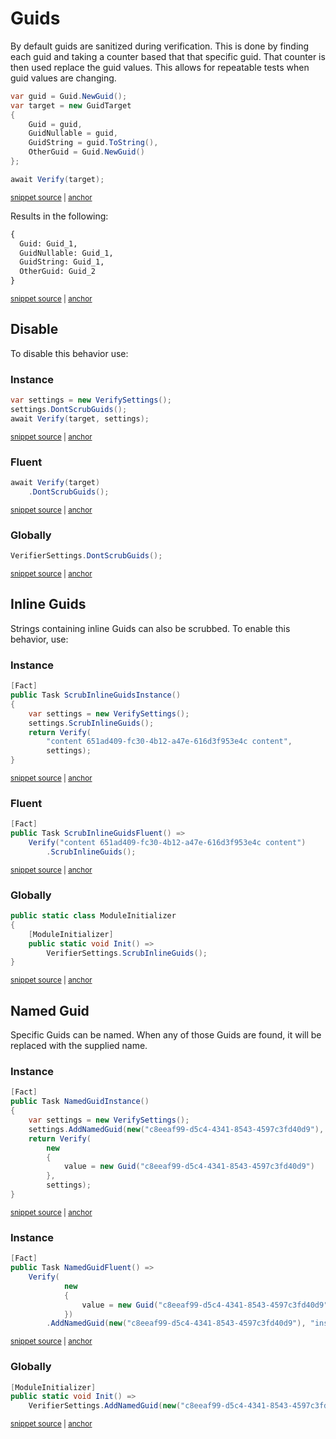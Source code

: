 <!--
GENERATED FILE - DO NOT EDIT
This file was generated by [MarkdownSnippets](https://github.com/SimonCropp/MarkdownSnippets).
Source File: /docs/mdsource/guids.source.md
To change this file edit the source file and then run MarkdownSnippets.
-->

# Guids

By default guids are sanitized during verification. This is done by finding each guid and taking a counter based that that specific guid. That counter is then used replace the guid values. This allows for repeatable tests when guid values are changing.

<!-- snippet: guid -->
<a id='snippet-guid'></a>
```cs
var guid = Guid.NewGuid();
var target = new GuidTarget
{
    Guid = guid,
    GuidNullable = guid,
    GuidString = guid.ToString(),
    OtherGuid = Guid.NewGuid()
};

await Verify(target);
```
<sup><a href='/src/Verify.Tests/Serialization/SerializationTests.cs#L1953-L1966' title='Snippet source file'>snippet source</a> | <a href='#snippet-guid' title='Start of snippet'>anchor</a></sup>
<!-- endSnippet -->

Results in the following:

<!-- snippet: SerializationTests.ShouldReUseGuid.verified.txt -->
<a id='snippet-SerializationTests.ShouldReUseGuid.verified.txt'></a>
```txt
{
  Guid: Guid_1,
  GuidNullable: Guid_1,
  GuidString: Guid_1,
  OtherGuid: Guid_2
}
```
<sup><a href='/src/Verify.Tests/Serialization/SerializationTests.ShouldReUseGuid.verified.txt#L1-L6' title='Snippet source file'>snippet source</a> | <a href='#snippet-SerializationTests.ShouldReUseGuid.verified.txt' title='Start of snippet'>anchor</a></sup>
<!-- endSnippet -->


## Disable

To disable this behavior use:


### Instance

<!-- snippet: DontScrubGuids -->
<a id='snippet-dontscrubguids'></a>
```cs
var settings = new VerifySettings();
settings.DontScrubGuids();
await Verify(target, settings);
```
<sup><a href='/src/Verify.Tests/Serialization/SerializationTests.cs#L717-L723' title='Snippet source file'>snippet source</a> | <a href='#snippet-dontscrubguids' title='Start of snippet'>anchor</a></sup>
<!-- endSnippet -->


### Fluent

<!-- snippet: DontScrubGuidsFluent -->
<a id='snippet-dontscrubguidsfluent'></a>
```cs
await Verify(target)
    .DontScrubGuids();
```
<sup><a href='/src/Verify.Tests/Serialization/SerializationTests.cs#L731-L736' title='Snippet source file'>snippet source</a> | <a href='#snippet-dontscrubguidsfluent' title='Start of snippet'>anchor</a></sup>
<!-- endSnippet -->


### Globally

<!-- snippet: DontScrubGuidsGlobal -->
<a id='snippet-dontscrubguidsglobal'></a>
```cs
VerifierSettings.DontScrubGuids();
```
<sup><a href='/src/Verify.Tests/Serialization/SerializationTests.cs#L1552-L1556' title='Snippet source file'>snippet source</a> | <a href='#snippet-dontscrubguidsglobal' title='Start of snippet'>anchor</a></sup>
<!-- endSnippet -->


## Inline Guids

Strings containing inline Guids can also be scrubbed. To enable this behavior, use:


### Instance

<!-- snippet: ScrubInlineGuidsInstance -->
<a id='snippet-scrubinlineguidsinstance'></a>
```cs
[Fact]
public Task ScrubInlineGuidsInstance()
{
    var settings = new VerifySettings();
    settings.ScrubInlineGuids();
    return Verify(
        "content 651ad409-fc30-4b12-a47e-616d3f953e4c content",
        settings);
}
```
<sup><a href='/src/Verify.Tests/Serialization/SerializationTests.cs#L1601-L1613' title='Snippet source file'>snippet source</a> | <a href='#snippet-scrubinlineguidsinstance' title='Start of snippet'>anchor</a></sup>
<!-- endSnippet -->


### Fluent

<!-- snippet: ScrubInlineGuidsFluent -->
<a id='snippet-scrubinlineguidsfluent'></a>
```cs
[Fact]
public Task ScrubInlineGuidsFluent() =>
    Verify("content 651ad409-fc30-4b12-a47e-616d3f953e4c content")
        .ScrubInlineGuids();
```
<sup><a href='/src/Verify.Tests/Serialization/SerializationTests.cs#L1592-L1599' title='Snippet source file'>snippet source</a> | <a href='#snippet-scrubinlineguidsfluent' title='Start of snippet'>anchor</a></sup>
<!-- endSnippet -->


### Globally

<!-- snippet: ScrubInlineGuidsGlobal -->
<a id='snippet-scrubinlineguidsglobal'></a>
```cs
public static class ModuleInitializer
{
    [ModuleInitializer]
    public static void Init() =>
        VerifierSettings.ScrubInlineGuids();
}
```
<sup><a href='/src/Verify.Tests/Serialization/SerializationTests.cs#L1580-L1589' title='Snippet source file'>snippet source</a> | <a href='#snippet-scrubinlineguidsglobal' title='Start of snippet'>anchor</a></sup>
<!-- endSnippet -->


## Named Guid

Specific Guids can be named. When any of those Guids are found, it will be replaced with the supplied name.


### Instance

<!-- snippet: NamedGuidInstance -->
<a id='snippet-namedguidinstance'></a>
```cs
[Fact]
public Task NamedGuidInstance()
{
    var settings = new VerifySettings();
    settings.AddNamedGuid(new("c8eeaf99-d5c4-4341-8543-4597c3fd40d9"), "instanceNamed");
    return Verify(
        new
        {
            value = new Guid("c8eeaf99-d5c4-4341-8543-4597c3fd40d9")
        },
        settings);
}
```
<sup><a href='/src/Verify.Tests/GuidScrubberTests.cs#L65-L80' title='Snippet source file'>snippet source</a> | <a href='#snippet-namedguidinstance' title='Start of snippet'>anchor</a></sup>
<!-- endSnippet -->


### Instance

<!-- snippet: NamedGuidFluent -->
<a id='snippet-namedguidfluent'></a>
```cs
[Fact]
public Task NamedGuidFluent() =>
    Verify(
            new
            {
                value = new Guid("c8eeaf99-d5c4-4341-8543-4597c3fd40d9")
            })
        .AddNamedGuid(new("c8eeaf99-d5c4-4341-8543-4597c3fd40d9"), "instanceNamed");
```
<sup><a href='/src/Verify.Tests/GuidScrubberTests.cs#L82-L93' title='Snippet source file'>snippet source</a> | <a href='#snippet-namedguidfluent' title='Start of snippet'>anchor</a></sup>
<!-- endSnippet -->


### Globally

<!-- snippet: NamedGuidGlobal -->
<a id='snippet-namedguidglobal'></a>
```cs
[ModuleInitializer]
public static void Init() =>
    VerifierSettings.AddNamedGuid(new("c8eeaf99-d5c4-4341-8543-4597c3fd40c9"), "guidName");
```
<sup><a href='/src/Verify.Tests/GuidScrubberTests.cs#L4-L10' title='Snippet source file'>snippet source</a> | <a href='#snippet-namedguidglobal' title='Start of snippet'>anchor</a></sup>
<!-- endSnippet -->
